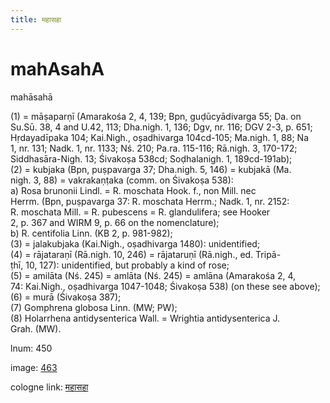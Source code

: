 ```yaml
---
title: महासहा
---
```


# mahAsahA

mahāsahā  <div n="P" />(1) = māṣaparṇī (Amarakośa 2, 4, 139; Bpn, guḍūcyādivarga 55; Ḍa. on <div n="lb" />Su.Sū. 38, 4 and U.42, 113; Dha.nigh. 1, 136; Dgv, nr. 116; DGV 2-3, p. 651; <div n="lb" />Hṛdayadīpaka 104; Kai.Nigh., oṣadhivarga 104cd-105; Ma.nigh. 1, 88; Na <div n="lb" />1, nr. 131; Nadk. 1, nr. 1133; Nś. 210; Pa.ra. 115-116; Rā.nigh. 3, 170-172; <div n="lb" />Siddhasāra-Nigh. 13; Śivakoṣa 538cd; Soḍhalanigh. 1, 189cd-191ab); <div n="P" />(2) = kubjaka (Bpn, puṣpavarga 37; Dha.nigh. 5, 146) = kubjakā (Ma. <div n="lb" />nigh. 3, 88) = vakrakaṇṭaka (comm. on Śivakoṣa 538): <div n="lb" />a) Rosa brunonii Lindl. = R. moschata Hook. f., non Mill. nec <div n="lb" />Herrm. (Bpn, puṣpavarga 37: R. moschata Herrm.; Nadk. 1, nr. 2152: <div n="lb" />R. moschata Mill. = R. pubescens = R. glandulifera; see Hooker <div n="lb" />2, p. 367 and WIRM 9, p. 66 on the nomenclature); <div n="lb" />b) R. centifolia Linn. (KB 2, p. 981-982); <div n="P" />(3) = jalakubjaka (Kai.Nigh., oṣadhivarga 1480): unidentified; <div n="P" />(4) = rājataraṇī (Rā.nigh. 10, 246) = rājataruṇī (Rā.nigh., ed. Tripā- <div n="lb" />ṭhī, 10, 127): unidentified, but probably a kind of rose; <div n="P" />(5) = amilāta (Nś. 245) = amlāta (Nś. 245) = amlāna (Amarakośa 2, 4, <div n="lb" />74: Kai.Nigh., oṣadhivarga 1047-1048; Śivakoṣa 538) (on these see above); <div n="P" />(6) = murā (Śivakoṣa 387); <div n="P" />(7) Gomphrena globosa Linn. (MW; PW); <div n="P" />(8) Holarrhena antidysenterica Wall. = Wrightia antidysenterica J. <div n="lb" />Grah. (MW).

lnum: 450

image: [463](https://www.sanskrit-lexicon.uni-koeln.de/scans/csl-apidev/servepdf.php?dict=snp&page=463)

cologne link: [महासहा](https://sanskrit-lexicon.uni-koeln.de/scans/csl-apidev/getword.php?dict=snp&key=महासहा)

